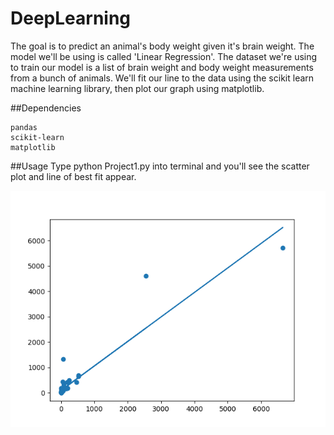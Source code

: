 # DeepLearning


The goal is to predict an animal's body weight given it's brain weight. The model we'll be using is called 'Linear Regression'. The dataset we're using to train our model is a list of brain weight and body weight measurements from a bunch of animals. We'll fit our line to the data using the scikit learn machine learning library, then plot our graph using matplotlib.

##Dependencies

    pandas
    scikit-learn
    matplotlib
    
##Usage
Type python Project1.py into terminal and you'll see the scatter plot and line of best fit appear.

![Result](brainbody-LRline.png)

